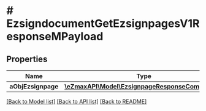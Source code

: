 # # EzsigndocumentGetEzsignpagesV1ResponseMPayload

## Properties

Name | Type | Description | Notes
------------ | ------------- | ------------- | -------------
**aObjEzsignpage** | [**\eZmaxAPI\Model\EzsignpageResponseCompound[]**](EzsignpageResponse.md) |  |

[[Back to Model list]](../../README.md#models) [[Back to API list]](../../README.md#endpoints) [[Back to README]](../../README.md)
